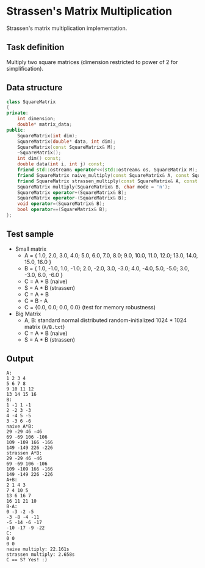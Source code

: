 # Strassen's Matrix Multiplication

Strassen's matrix multiplication implementation.

## Task definition

Multiply two square matrices (dimension restricted to power of 2 for simplification).

## Data structure

```C++
class SquareMatrix
{
private:
    int dimension;
    double* matrix_data;
public:
    SquareMatrix(int dim);
    SquareMatrix(double* data, int dim);
    SquareMatrix(const SquareMatrix& M);
    ~SquareMatrix();
    int dim() const;
    double data(int i, int j) const;
    friend std::ostream& operator<<(std::ostream& os, SquareMatrix M);
    friend SquareMatrix naive_multiply(const SquareMatrix& A, const SquareMatrix& B);
    friend SquareMatrix strassen_multiply(const SquareMatrix& A, const SquareMatrix& B);
    SquareMatrix multiply(SquareMatrix& B, char mode = 'n');
    SquareMatrix operator+(SquareMatrix& B);
    SquareMatrix operator-(SquareMatrix& B);
    void operator=(SquareMatrix& B);
    bool operator==(SquareMatrix& B);
};
```

## Test sample

- Small matrix
    - A = { 1.0, 2.0, 3.0, 4.0; 5.0, 6.0, 7.0, 8.0;	9.0, 10.0, 11.0, 12.0; 13.0, 14.0, 15.0, 16.0 }
    - B = { 1.0, -1.0, 1.0, -1.0; 2.0, -2.0, 3.0, -3.0; 4.0, -4.0, 5.0, -5.0; 3.0, -3.0, 6.0, -6.0 }
    - C = A * B (naive)
    - S = A * B (strassen)
    - C = A + B
    - C = B - A
    - C = {0.0, 0.0; 0.0, 0.0} (test for memory robustness)
- Big Matrix
    - A, B: standard normal distributed random-initialized 1024 * 1024 matrix (```A/B.txt```)
	- C = A * B (naive)
    - S = A * B (strassen)

## Output

```
A:
1 2 3 4
5 6 7 8
9 10 11 12
13 14 15 16
B:
1 -1 1 -1
2 -2 3 -3
4 -4 5 -5
3 -3 6 -6
naive A*B:
29 -29 46 -46
69 -69 106 -106
109 -109 166 -166
149 -149 226 -226
strassen A*B:
29 -29 46 -46
69 -69 106 -106
109 -109 166 -166
149 -149 226 -226
A+B:
2 1 4 3
7 4 10 5
13 6 16 7
16 11 21 10
B-A:
0 -3 -2 -5
-3 -8 -4 -11
-5 -14 -6 -17
-10 -17 -9 -22
C:
0 0
0 0
naive multiply: 22.161s
strassen multiply: 2.658s
C == S? Yes! :)
```